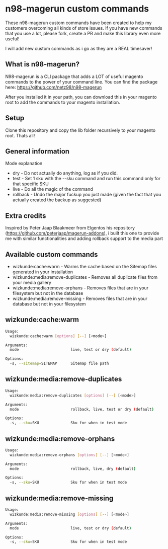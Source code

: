 # n98-magerun custom commands

These n98-magerun custom commands have been created to help my customers overcoming all kinds of store issues.
If you have new commands that you use a lot, please fork, create a PR and make this library even more useful!

I will add new custom commands as i go as they are a REAL timesaver!

## What is n98-magerun?

N98-magerun is a CLI package that adds a LOT of useful magento commands to the power of your command line.
You can find the package here: https://github.com/netz98/n98-magerun

After you installed it in your path, you can download this in your magento root to add the commands to your magento installation.

## Setup

Clone this repository and copy the lib folder recursively to your magento root. Thats all!

## General information

Mode explanation
- dry - Do not actually do anything, log as if you did.
- test - Set 1 sku with the --sku command and run this command only for that specific SKU
- live - Do all the magic of the command
- rollback - Undo the major fuckup you just made (given the fact that you actually created the backup as suggested)
 
## Extra credits

Inspired by Peter Jaap Blaakmeer from Elgentos his repository (https://github.com/peterjaap/magerun-addons), i built this one to provide me with similar functionalities and adding rollback support to the media part

## Available custom commands
- wizkunde:cache:warm - Warms the cache based on the Sitemap files generated in your installation
- wizkunde:media:remove-duplicates - Removes all duplicate files from your media gallery
- wizkunde:media:remove-orphans - Removes files that are in your filesystem but not in the database
- wizkunde:media:remove-missing - Removes files that are in your database but not in your filesystem

## wizkunde:cache:warm

```bash
Usage:
  wizkunde:cache:warm [options] [--] [<mode>]

Arguments:
  mode                       live, test or dry (default)

Options:
  -s, --sitemap=SITEMAP      Sitemap file path
```

## wizkunde:media:remove-duplicates

```bash
Usage:
  wizkunde:media:remove-duplicates [options] [--] [<mode>]

Arguments:
  mode                       rollback, live, test or dry (default)

Options:
  -s, --sku=SKU              Sku for when in test mode
```

## wizkunde:media:remove-orphans

```bash
Usage:
  wizkunde:media:remove-orphans [options] [--] [<mode>]

Arguments:
  mode                       rollback, live, dry (default)

Options:
  -s, --sku=SKU              Sku for when in test mode
```

## wizkunde:media:remove-missing

```bash
Usage:
  wizkunde:media:remove-missing [options] [--] [<mode>]

Arguments:
  mode                       live, test or dry (default)

Options:
  -s, --sku=SKU              Sku for when in test mode
```